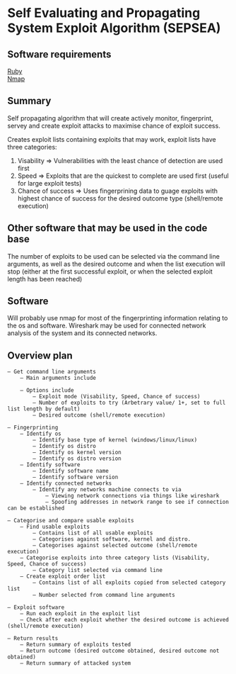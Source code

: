 # Self Evaluating and Propagating System Exploit Algorithm (SEPSEA)
## Software requirements
[Ruby](https://www.ruby-lang.org/en/)  
[Nmap](https://nmap.org/)  


## Summary
Self propagating algorithm that will create actively monitor, fingerprint, servey and create exploit attacks to maximise chance of exploit success.

Creates exploit lists containing exploits that may work, exploit lists have three categories:  
1. Visability => Vulnerabilities with the least chance of detection are used first  
2. Speed => Exploits that are the quickest to complete are used first (useful for large exploit tests)  
3. Chance of success => Uses fingerprining data to guage exploits with highest chance of success for the desired outcome type (shell/remote execution)

## Other software that may be used in the code base
The number of exploits to be used can be selected via the command line arguments, as well as the desired outcome and when the list execution will stop (either at the first successful exploit, or when the selected exploit length has been reached)

## Software
Will probably use nmap for most of the fingerprinting information relating to the os and software.
Wireshark may be used for connected network analysis of the system and its connected networks.

## Overview plan
```
– Get command line arguments
    – Main arguments include

    – Options include
        – Exploit mode (Visability, Speed, Chance of success)
        – Number of exploits to try (Arbetrary value/ 1+, set to full list length by default)
        – Desired outcome (shell/remote execution)

– Fingerprinting
    – Identify os
        – Identify base type of kernel (windows/linux/linux)
        – Identify os distro
        – Identify os kernel version
        – Identify os distro version
    – Identify software
        – Identify software name
        – Identify software version
    – Identify connected networks
        – Identify any networks machine connects to via
            – Viewing network connections via things like wireshark
            – Spoofing addresses in network range to see if connection can be established

– Categorise and compare usable exploits
    – Find usable exploits
        – Contains list of all usable exploits
        – Categorises against software, kernel and distro.
        – Categorises against selected outcome (shell/remote execution)
    – Categorise exploits into three category lists (Visability, Speed, Chance of success)
        – Category list selected via command line
    – Create exploit order list
        – Contains list of all exploits copied from selected category list
        – Number selected from command line arguments

– Exploit software 
    – Run each exploit in the exploit list
    – Check after each exploit whether the desired outcome is achieved (shell/remote execution)

– Return results
    – Return summary of exploits tested
    – Return outcome (desired outcome obtained, desired outcome not obtained)
    – Return summary of attacked system
```